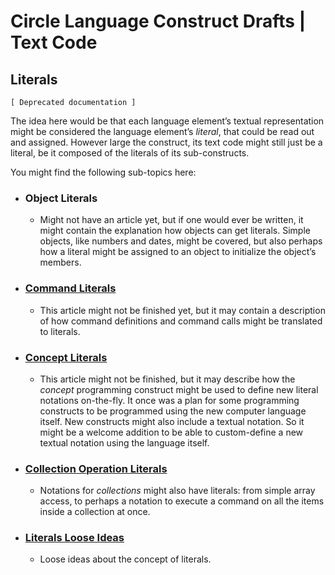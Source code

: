Circle Language Construct Drafts | Text Code
============================================

Literals
--------

`[ Deprecated documentation ]`

The idea here would be that each language element’s textual representation might be considered the language element’s *literal*, that could be read out and assigned. However large the construct, its text code might still just be a literal, be it composed of the literals of its sub-constructs.

You might find the following sub-topics here:

- ### Object Literals

    - Might not have an article yet, but if one would ever be written, it might contain the explanation how objects can get literals. Simple objects, like numbers and dates, might be covered, but also perhaps how a literal might be assigned to an object to initialize the object’s members.

- ### [Command Literals](command-literals.md)

    - This article might not be finished yet, but it may contain a description of how command definitions and command calls might be translated to literals.

- ### [Concept Literals](concept-literals.md)

    - This article might not be finished, but it may describe how the *concept* programming construct might be used to define new literal notations on-the-fly. It once was a plan for some programming constructs to be programmed using the new computer language itself. New constructs might also include a textual notation. So it might be a welcome addition to be able to custom-define a new textual notation using the language itself.

- ### [Collection Operation Literals](collection-operation-literals.md)

    - Notations for *collections* might also have literals: from simple array access, to perhaps a notation to execute a command on all the items inside a collection at once.
     
- ### [Literals Loose Ideas](literals-loose-ideas.md)
 
    - Loose ideas about the concept of literals.